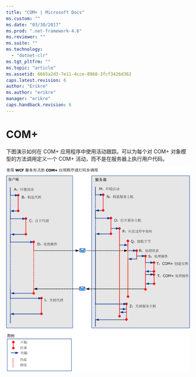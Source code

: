 ```yaml
---
title: "COM+ | Microsoft Docs"
ms.custom: ""
ms.date: "03/30/2017"
ms.prod: ".net-framework-4.6"
ms.reviewer: ""
ms.suite: ""
ms.technology: 
  - "dotnet-clr"
ms.tgt_pltfrm: ""
ms.topic: "article"
ms.assetid: 6665a2d3-7e11-4cce-8968-3fcf3426d362
caps.latest.revision: 6
author: "Erikre"
ms.author: "erikre"
manager: "erikre"
caps.handback.revision: 6
---
```

# COM+
下图演示如何在 COM\+ 应用程序中使用活动跟踪。可以为每个对 COM\+ 对象模型的方法调用定义一个 COM\+ 活动，而不是在服务器上执行用户代码。  
  
 ![使用 COM&#43; 应用程序进行同步调用](../../../../../docs/framework/wcf/diagnostics/tracing/media/com-tracing.gif "Com\+Tracing")